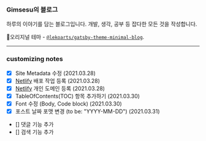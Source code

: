 ### Gimsesu의 블로그

하루의 이야기를 담는 블로그입니다. 개발, 생각, 공부 등 잡다한 모든 것을 작성합니다.


🚀오리지널 테마 - [`@lekoarts/gatsby-theme-minimal-blog`](https://github.com/LekoArts/gatsby-themes/tree/master/themes/gatsby-theme-minimal-blog).

---

### customizing notes


- [X] Site Metadata 수정 (2021.03.28)
- [X] [Netlify](https://www.netlify.com/) 배포 작업 등록 (2021.03.28)
- [X] [Netlify](https://www.netlify.com/) 개인 도메인 등록 (2021.03.28)
- [X] TableOfContents(TOC) 항목 추가하기 (2021.03.30)
- [X] Font 수정 (Body, Code block) (2021.03.30)
- [X] 포스트 날짜 포맷 변경 (to be: "YYYY-MM-DD") (2021.03.31)
- [] 댓글 기능 추가
- [] 검색 기능 추가


